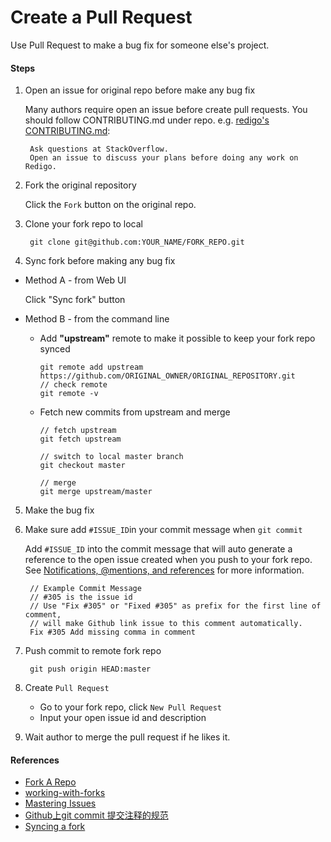 # Create a Pull Request

Use Pull Request to make a bug fix for someone else's project.

#### Steps
1. Open an issue for original repo before make any bug fix

    Many authors require open an issue before create pull requests.
    You should follow CONTRIBUTING.md under repo. 
    e.g. [redigo's CONTRIBUTING.md](https://github.com/garyburd/redigo/blob/master/.github/CONTRIBUTING.md):

        Ask questions at StackOverflow.
        Open an issue to discuss your plans before doing any work on Redigo.

2. Fork the original repository

   Click the `Fork` button on the original repo.

3. Clone your fork repo to local

        git clone git@github.com:YOUR_NAME/FORK_REPO.git

4. Sync fork before making any bug fix

  * Method A - from Web UI

    Click "Sync fork" button

  * Method B - from the command line

    * Add **"upstream"** remote to make it possible to keep your fork repo synced

      ```shell
      git remote add upstream https://github.com/ORIGINAL_OWNER/ORIGINAL_REPOSITORY.git
      // check remote
      git remote -v
      ```

    * Fetch new commits from upstream and merge

      ```shell
      // fetch upstream
      git fetch upstream

      // switch to local master branch
      git checkout master

      // merge
      git merge upstream/master
      ```

5. Make the bug fix

6. Make sure add `#ISSUE_ID`in your commit message when `git commit`

   Add `#ISSUE_ID` into the commit message that will auto generate a reference to the open issue created when you push to your fork repo. See [Notifications, @mentions, and references](https://guides.github.com/features/issues/#notifications) for more information.

        // Example Commit Message
        // #305 is the issue id
        // Use "Fix #305" or "Fixed #305" as prefix for the first line of comment,
        // will make Github link issue to this comment automatically.
        Fix #305 Add missing comma in comment 

7. Push commit to remote fork repo

        git push origin HEAD:master
  
8.  Create `Pull Request`
     * Go to your fork repo, click `New Pull Request`
     * Input your open issue id and description

9. Wait author to merge the pull request if he likes it.

#### References
* [Fork A Repo](https://help.github.com/articles/fork-a-repo/)
* [working-with-forks](https://help.github.com/articles/working-with-forks/)
* [Mastering Issues](https://guides.github.com/features/issues/)
* [Github上git commit 提交注释的规范](https://segmentfault.com/q/1010000000395039)
* [Syncing a fork](https://docs.github.com/en/pull-requests/collaborating-with-pull-requests/working-with-forks/syncing-a-fork)
